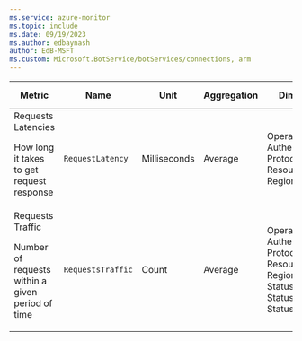 ```yaml
---
ms.service: azure-monitor
ms.topic: include
ms.date: 09/19/2023
ms.author: edbaynash
author: EdB-MSFT
ms.custom: Microsoft.BotService/botServices/connections, arm
---
```

  
  
|Metric|Name|Unit|Aggregation|Dimensions|Time Grains|DS Export|
|---|---|---|---|---|---|---|
|Requests Latencies<p><p>How long it takes to get request response |`RequestLatency` |Milliseconds |Average |Operation, Authentication, Protocol, ResourceId, Region|PT1M |Yes|
|Requests Traffic<p><p>Number of requests within a given period of time |`RequestsTraffic` |Count |Average |Operation, Authentication, Protocol, ResourceId, Region, StatusCode, StatusCodeClass, StatusText|PT1M |Yes|